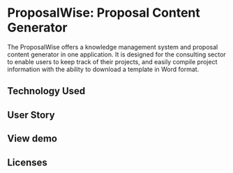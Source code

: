 # ProposalWise: Proposal Content Generator

The ProposalWise offers a knowledge management system and proposal content generator in one application. It is designed for the consulting sector to enable users to keep track of their projects, and easily compile project information with the ability to download a template in Word format.

## Technology Used

## User Story

## View demo

## Licenses